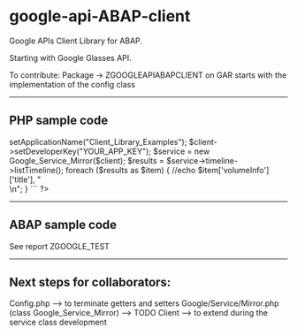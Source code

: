 google-api-ABAP-client
======================

Google APIs Client Library for ABAP.

Starting with Google Glasses API.

To contribute:
Package -> ZGOOGLEAPIABAPCLIENT on GAR starts with the implementation of the config class


-------------------
PHP sample code
-------------------

<?php
  require_once 'Google/Client.php';
  require_once 'Google/Service/Mirror.php';
  $client = new Google_Client();
  $client->setApplicationName("Client_Library_Examples");
  $client->setDeveloperKey("YOUR_APP_KEY");
  $service = new Google_Service_Mirror($client);
  $results = $service->timeline->listTimeline();

  foreach ($results as $item) {
    //echo $item['volumeInfo']['title'], "<br /> \n";
  }
```
?>

-------------------
ABAP sample code
-------------------

See report ZGOOGLE_TEST

--------------------------------------
Next steps for collaborators:
--------------------------------------

Config.php --> to terminate getters and setters
Google/Service/Mirror.php (class Google_Service_Mirror) --> TODO
Client --> to extend during the service class development
